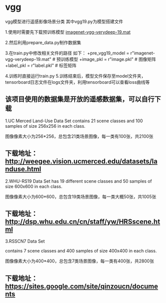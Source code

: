 # vgg
vgg模型进行遥感影像场景分类
其中vgg19.py为模型搭建文件

1.使用时需要先下载预训练模型 [imagenet-vgg-verydeep-19.mat](http://www.vlfeat.org/matconvnet/models/imagenet-vgg-verydeep-19.mat)

2.然后利用prepare_data.py制作数据集

3.在train.py中修改相关文件的路径
如下：
+pre_vgg19_model = r"imagenet-vgg-verydeep-19.mat"  # 预训练模型
+image_pkl = r"image.pkl"  # 图像矩阵
+label_pkl = r"label.pkl"  # 标签矩阵

4.训练时直接运行train.py
5.训练结束后，模型文件保存至model文件夹，tensorboard日志文件在logs文件夹，利用tensorboard可以查看loss曲线等


该项目使用的数据集是开放的遥感数据集，可以自行下载
------------------
1.UC Merced Land-Use Data Set
contains 21 scene classes and 100 samples of size 256x256 in each class.

图像像素大小为256*256，总包含21类场景图像，每一类有100张，共2100张

下载地址：http://weegee.vision.ucmerced.edu/datasets/landuse.html
-------------------------------------------------------------------------
2.WHU-RS19 Data Set 
has 19 different scene classes and 50 samples of size 600x600 in each class.

图像像素大小为600*600，总包含19类场景图像，每一类大概50张，共1005张

下载地址：http://dsp.whu.edu.cn/cn/staff/yw/HRSscene.html
-------------------------------------------------------------------------
3.RSSCN7 Data Set

contains 7 scene classes and 400 samples of size 400x400 in each class.

图像像素大小为400*400，总包含7类场景图像，每一类有400张，共2800张

下载地址：https://sites.google.com/site/qinzoucn/documents
-------------------------------------------------------------------------
